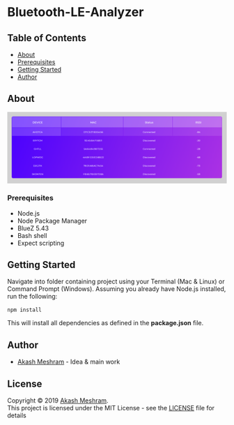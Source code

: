 # Bluetooth-LE-Analyzer

## Table of Contents
- [About](#about)
- [Prerequisites](#Prerequisites)
- [Getting Started](#getting_started)
- [Author](#authors)

## About <a name = "about"></a>
<p align="center">
  <img width="700" align="center" src="./Annotation.png" alt="demo"/>
</p>

### Prerequisites <a name = "Prerequisites"></a>
* Node.js
* Node Package Manager
* BlueZ 5.43
* Bash shell
* Expect scripting

## Getting Started <a name = "getting_started"></a>
Navigate into folder containing project using your Terminal (Mac & Linux) or Command Prompt (Windows).  Assuming you already have Node.js installed, run the following:

```
npm install
```

This will install all dependencies as defined in the **package.json** file.

## Author <a name = "authors"></a>
- [Akash Meshram](https://github.com/akashmeshram) - Idea & main work

## License
Copyright © 2019 [Akash Meshram](https://github.com/akashmeshram).<br />
This project is licensed under the MIT License - see the [LICENSE](./LICENSE) file for details
